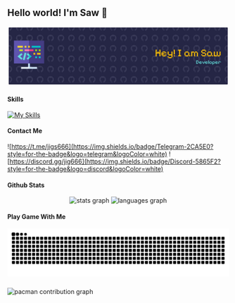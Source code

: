 ## Hello world! I'm Saw 👋

![Saw](img/github-header-banner.png)

#### Skills
[![My Skills](https://skillicons.dev/icons?i=html,css,js,python,php,laravel&theme=light)](https://skillicons.dev)

#### Contact Me

![https://t.me/jigs666](https://img.shields.io/badge/Telegram-2CA5E0?style=for-the-badge&logo=telegram&logoColor=white) ![https://discord.gg/jig666](https://img.shields.io/badge/Discord-5865F2?style=for-the-badge&logo=discord&logoColor=white)

#### Github Stats
<div align="center">
  <img src="https://github-readme-stats.vercel.app/api?username=OnlySaw&hide_title=false&hide_rank=false&show_icons=true&include_all_commits=true&count_private=true&disable_animations=false&theme=dracula&locale=en&hide_border=false&order=1" height="150" alt="stats graph"  />
  <img src="https://github-readme-stats.vercel.app/api/top-langs?username=OnlySaw&locale=en&hide_title=false&layout=compact&card_width=320&langs_count=5&theme=dracula&hide_border=false&order=2" height="150" alt="languages graph"  />
</div>

#### Play Game With Me

<img src="https://raw.githubusercontent.com/OnlySaw/OnlySaw/output/snake.svg" alt="Snake animation" />

###

<picture>
  <source media="(prefers-color-scheme: dark)" srcset="https://raw.githubusercontent.com/OnlySaw/OnlySaw/output/pacman-contribution-graph-dark.svg">
  <source media="(prefers-color-scheme: light)" srcset="https://raw.githubusercontent.com/OnlySaw/OnlySaw/output/pacman-contribution-graph.svg">
  <img alt="pacman contribution graph" src="https://raw.githubusercontent.com/OnlySaw/OnlySaw/output/pacman-contribution-graph.svg">
</picture>

